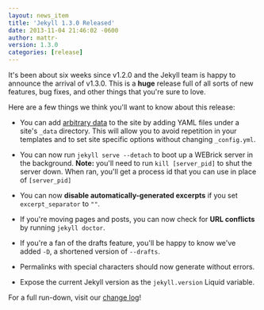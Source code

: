 ```yaml
---
layout: news_item
title: 'Jekyll 1.3.0 Released'
date: 2013-11-04 21:46:02 -0600
author: mattr-
version: 1.3.0
categories: [release]
---
```


It's been about six weeks since v1.2.0 and the Jekyll team is happy to
announce the arrival of v1.3.0. This is a **huge** release full of all
sorts of new features, bug fixes, and other things that you're sure to
love.

Here are a few things we think you'll want to know about this release:

* You can add [arbitrary data][] to the site by adding YAML files under a
  site's `_data` directory. This will allow you to avoid
  repetition in your templates and to set site specific options without
  changing `_config.yml`.

* You can now run `jekyll serve --detach` to boot up a WEBrick server in the
  background. **Note:** you'll need to run `kill [server_pid]` to shut
  the server down. When ran, you'll get a process id that you can use in
  place of `[server_pid]`

* You can now **disable automatically-generated excerpts** if you set
  `excerpt_separator` to `""`.

* If you're moving pages and posts, you can now check for **URL
  conflicts** by running `jekyll doctor`.

* If you're a fan of the drafts feature, you'll be happy to know we've
  added `-D`, a shortened version of `--drafts`.

* Permalinks with special characters should now generate without errors.

* Expose the current Jekyll version as the `jekyll.version` Liquid
  variable.

For a full run-down, visit our [change log](/docs/history/)!

[arbitrary data]: /docs/datafiles/
